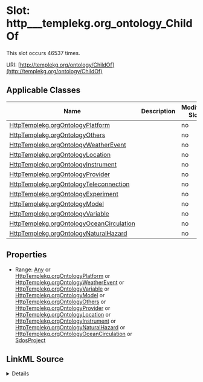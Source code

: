 

# Slot: http___templekg.org_ontology_ChildOf




This slot occurs 46537 times.


URI: [http://templekg.org/ontology/ChildOf](http://templekg.org/ontology/ChildOf)



<!-- no inheritance hierarchy -->





## Applicable Classes

| Name | Description | Modifies Slot |
| --- | --- | --- |
| [HttpTemplekg.orgOntologyPlatform](../classes/HttpTemplekg.orgOntologyPlatform.md) |  |  no  |
| [HttpTemplekg.orgOntologyOthers](../classes/HttpTemplekg.orgOntologyOthers.md) |  |  no  |
| [HttpTemplekg.orgOntologyWeatherEvent](../classes/HttpTemplekg.orgOntologyWeatherEvent.md) |  |  no  |
| [HttpTemplekg.orgOntologyLocation](../classes/HttpTemplekg.orgOntologyLocation.md) |  |  no  |
| [HttpTemplekg.orgOntologyInstrument](../classes/HttpTemplekg.orgOntologyInstrument.md) |  |  no  |
| [HttpTemplekg.orgOntologyProvider](../classes/HttpTemplekg.orgOntologyProvider.md) |  |  no  |
| [HttpTemplekg.orgOntologyTeleconnection](../classes/HttpTemplekg.orgOntologyTeleconnection.md) |  |  no  |
| [HttpTemplekg.orgOntologyExperiment](../classes/HttpTemplekg.orgOntologyExperiment.md) |  |  no  |
| [HttpTemplekg.orgOntologyModel](../classes/HttpTemplekg.orgOntologyModel.md) |  |  no  |
| [HttpTemplekg.orgOntologyVariable](../classes/HttpTemplekg.orgOntologyVariable.md) |  |  no  |
| [HttpTemplekg.orgOntologyOceanCirculation](../classes/HttpTemplekg.orgOntologyOceanCirculation.md) |  |  no  |
| [HttpTemplekg.orgOntologyNaturalHazard](../classes/HttpTemplekg.orgOntologyNaturalHazard.md) |  |  no  |







## Properties

* Range: [Any](../classes/Any.md)&nbsp;or&nbsp;<br />[HttpTemplekg.orgOntologyPlatform](../classes/HttpTemplekg.orgOntologyPlatform.md)&nbsp;or&nbsp;<br />[HttpTemplekg.orgOntologyWeatherEvent](../classes/HttpTemplekg.orgOntologyWeatherEvent.md)&nbsp;or&nbsp;<br />[HttpTemplekg.orgOntologyVariable](../classes/HttpTemplekg.orgOntologyVariable.md)&nbsp;or&nbsp;<br />[HttpTemplekg.orgOntologyModel](../classes/HttpTemplekg.orgOntologyModel.md)&nbsp;or&nbsp;<br />[HttpTemplekg.orgOntologyOthers](../classes/HttpTemplekg.orgOntologyOthers.md)&nbsp;or&nbsp;<br />[HttpTemplekg.orgOntologyProvider](../classes/HttpTemplekg.orgOntologyProvider.md)&nbsp;or&nbsp;<br />[HttpTemplekg.orgOntologyLocation](../classes/HttpTemplekg.orgOntologyLocation.md)&nbsp;or&nbsp;<br />[HttpTemplekg.orgOntologyInstrument](../classes/HttpTemplekg.orgOntologyInstrument.md)&nbsp;or&nbsp;<br />[HttpTemplekg.orgOntologyNaturalHazard](../classes/HttpTemplekg.orgOntologyNaturalHazard.md)&nbsp;or&nbsp;<br />[HttpTemplekg.orgOntologyOceanCirculation](../classes/HttpTemplekg.orgOntologyOceanCirculation.md)&nbsp;or&nbsp;<br />[SdosProject](../classes/SdosProject.md)







## LinkML Source

<details>

```yaml
name: http___templekg.org_ontology_ChildOf
from_schema: okns:climatepub4-kg
rank: 1000
slot_uri: http://templekg.org/ontology/ChildOf
alias: http___templekg.org_ontology_ChildOf
domain_of:
- http___templekg.org_ontology_Experiment
- http___templekg.org_ontology_Instrument
- http___templekg.org_ontology_Location
- http___templekg.org_ontology_Model
- http___templekg.org_ontology_NaturalHazard
- http___templekg.org_ontology_OceanCirculation
- http___templekg.org_ontology_Others
- http___templekg.org_ontology_Platform
- http___templekg.org_ontology_Provider
- http___templekg.org_ontology_Teleconnection
- http___templekg.org_ontology_Variable
- http___templekg.org_ontology_WeatherEvent
range: Any
any_of:
- range: http___templekg.org_ontology_Platform
- range: http___templekg.org_ontology_WeatherEvent
- range: http___templekg.org_ontology_Variable
- range: http___templekg.org_ontology_Model
- range: http___templekg.org_ontology_Others
- range: http___templekg.org_ontology_Provider
- range: http___templekg.org_ontology_Location
- range: http___templekg.org_ontology_Instrument
- range: http___templekg.org_ontology_NaturalHazard
- range: http___templekg.org_ontology_OceanCirculation
- range: sdos_Project

```
</details>